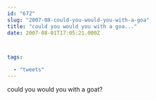 ```yaml
---
id: "672"
slug: "2007-08-could-you-would-you-with-a-goa"
title: "could you would you with a goa..."
date: 2007-08-01T17:05:21.000Z



tags:

  - "tweets"
---
```

<div class="sqs-html-content">
  <p>could you would you with a goat?</p>
</div>
